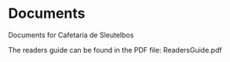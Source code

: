 # Documents
Documents for Cafetaria de Sleutelbos

The readers guide can be found in the PDF file: ReadersGuide.pdf

